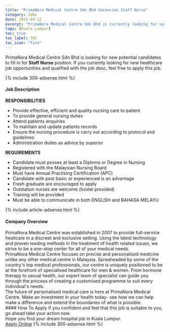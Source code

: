 ```yaml
---
title: "PrimaNora Medical Centre Sdn Bhd Vacancies Staff Nurse" 
category: Jobs 
date: 2021-04-12 
excerpt: "PrimaNora Medical Centre Sdn Bhd is currently looking for suitable person to fill in the Staff Nurse which positioned at Kuala Lumpur" 
tags: [Kuala Lumpur] 
toc: true 
toc_label: TOC 
toc_icon: "fire" 
--- 
```


<p>PrimaNora Medical Centre Sdn Bhd is looking for new potential candidates to fill in for <b>Staff Nurse</b> position. If you currently looking for new healthcare job opportunities and qualified with the job desc, feel free to apply this job.
</p>{% include 300-adsense.html %} 
<div><div><h4>Job Description</h4></div><div><div><span><div><div><strong>RESPONSIBILITIES</strong></div><ul><li>Provide effective, efficient and quality nursing care to patient</li><li>To provide general nursing duties</li><li>Attend patients enquiries</li><li>To maintain and update patients records</li><li>Ensure the nursing procedure is carry out according to protocol and guidelines</li><li>Administration duites as advice by superior</li></ul><div><strong>REQUIREMENTS</strong></div><ul><li>Candidate must posses at least a Diploma or Degree in Nursing</li><li>Registered with the Malaysian Nursing Board</li><li>Must have Annual Practising Certification (APC)</li><li>Candidate with post basic or experienced is an advantage</li><li>Fresh graduate are encouraged to apply</li><li>Outstation nurses are welcome (hostel provided)</li><li>Training will be provided</li><li>Must be able to communicate in both ENGLISH and BAHASA MELAYU</li></ul></div></span></div></div></div> 
{% include article-adsense.html %} 
<div><div><h4>Company Overview</h4></div><div><div><span><div><div>
	PrimaNora Medical Centre was established in 2007 to provide full-service healtcare in a discreet and exclusive setting. Using the latest technology and proven leading methods in the treatment of health related issues, we strive to be a one-stop center for all of your medical needs.</div>
<div>
	PrimaNora Medical Centre focuses on precise and personalised medicine unlike any other medical centre in Malaysia. Spreaheaded by some of the country's top medical professionals, our centre is uniquely positioned to be at the forefront of specialised healthcare for men &amp; women. From hormone therapy to sexual health, our expert team of specialist can guide you through the process of creating a customised programme to suit every individual's needs.</div>
<div>
	The future of personalised medical care is here at PrimaNora Medical Centre. Make an investment in your health today- see how we can help make a difference and extend the boundaries of what is possible.</div></div></span></div></div></div> 
#### How To Apply 
If you confident and feel that this job is suitable to you, go ahead take your action now. <br/> 
Hope you find your dream hospital job in Kuala Lumpur. <br/> 
<a href="https://www.jobstreet.com.my/en/job/staff-nurse-4528039?jobId=jobstreet-my-job-4528039" class="btn btn--warning" target="_blank" rel="nofollow noopenner">Apply Online</a> 
{% include 300-adsense.html %} 